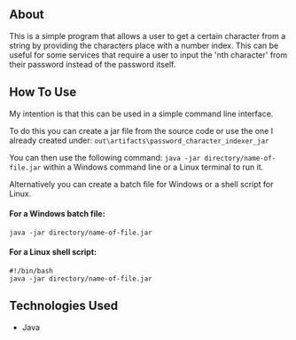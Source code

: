 ## About

This is a simple program that allows a user to get a certain character from a string by providing the characters place with a number index. This can be useful for some services that require a user to input the 'nth character' from their password instead of the password itself.

## How To Use

My intention is that this can be used in a simple command line interface.

To do this you can create a jar file from the source code or use the one I already created under: `out\artifacts\password_character_indexer_jar` 

You can then use the following command: `java -jar directory/name-of-file.jar` within a Windows command line or a Linux terminal to run it.

Alternatively you can create a batch file for Windows or a shell script for Linux.

#### For a Windows batch file:
```batch
java -jar directory/name-of-file.jar
```

#### For a Linux shell script:
```shell
#!/bin/bash
java -jar directory/name-of-file.jar
```
## Technologies Used

* Java
 

 
